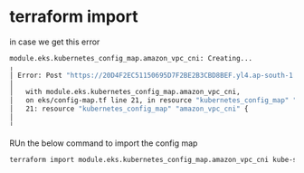 # terraform import 
in case we get this error
```bash
module.eks.kubernetes_config_map.amazon_vpc_cni: Creating...
╷
│ Error: Post "https://20D4F2EC51150695D7F2BE2B3CBD8BEF.yl4.ap-south-1.eks.amazonaws.com/api/v1/namespaces/kube-system/configmaps": tls: failed to verify certificate: x509: certificate signed by unknown authority
│ 
│   with module.eks.kubernetes_config_map.amazon_vpc_cni,
│   on eks/config-map.tf line 21, in resource "kubernetes_config_map" "amazon_vpc_cni":
│   21: resource "kubernetes_config_map" "amazon_vpc_cni" {
│ 
╵
```

RUn the below command to import the config map
```bash
terraform import module.eks.kubernetes_config_map.amazon_vpc_cni kube-system/amazon-vpc-cni
```